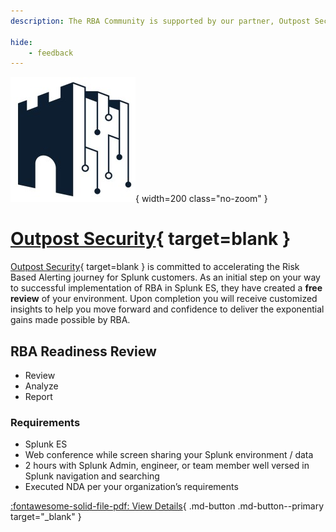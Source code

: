 ```yaml
---
description: The RBA Community is supported by our partner, Outpost Security. Outpost Security is committed to accelerating the Risk Based Alerting journey for Splunk customers.

hide:
    - feedback
---
```


![Outpost Security](/assets/outpost-security.jpg){ width=200 class="no-zoom" }

# [Outpost Security][outpost]{ target=blank }

[Outpost Security][outpost]{ target=blank } is committed to accelerating the Risk Based Alerting journey for Splunk customers. As an initial step on your way to successful implementation of RBA in Splunk ES, they have created a **free review** of your environment. Upon completion you will receive customized insights to help you move forward and confidence to deliver the exponential gains made possible by RBA.

## RBA Readiness Review

- Review
- Analyze
- Report

### Requirements

- Splunk ES
- Web conference while screen sharing your Splunk environment / data
- 2 hours with Splunk Admin, engineer, or team member well versed in Splunk
navigation and searching
- Executed NDA per your organization’s requirements

[:fontawesome-solid-file-pdf: View Details](/assets/partners/outpost/outpost-rba-readiness.pdf "RBA Readiness Review"){ .md-button .md-button--primary target="_blank" }

[outpost]: https://outpost-security.com/
